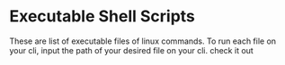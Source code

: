 # Executable Shell Scripts
These are list of executable files of linux commands. To run each file on your cli, input the path of your desired file on your cli. check it out

